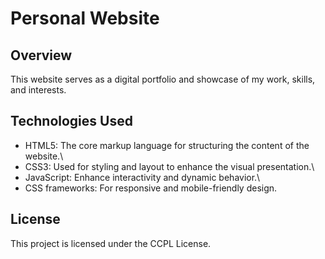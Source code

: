 # Personal Website

## Overview
This website serves as a digital portfolio and showcase of my work, skills, and interests.

## Technologies Used
- HTML5: The core markup language for structuring the content of the website.\
- CSS3: Used for styling and layout to enhance the visual presentation.\
- JavaScript: Enhance interactivity and dynamic behavior.\
- CSS frameworks: For responsive and mobile-friendly design.

## License
This project is licensed under the CCPL License.
